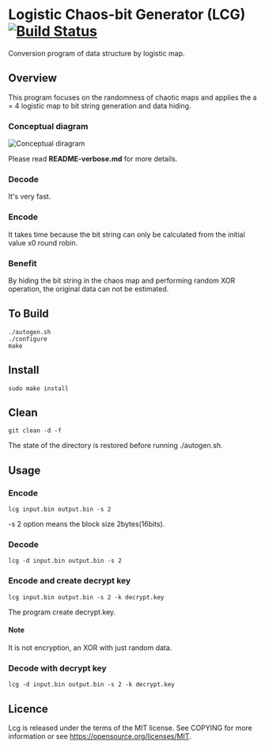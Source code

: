 # Logistic Chaos-bit Generator (LCG) [![Build Status](https://travis-ci.org/hotstaff/lcg.svg?branch=master)](https://travis-ci.org/hotstaff/lcg)

Conversion program of data structure by logistic map.

## Overview

This program focuses on the randomness of chaotic maps and applies the a = 4 logistic map to bit string generation and data hiding.

### Conceptual diagram

![Conceptual diragram](https://raw.github.com/wiki/hotstaff/lcg/lcg.png)

Please read __README-verbose.md__ for more details.

### Decode

It's very fast.

### Encode

It takes time because the bit string can only be calculated from the initial value x0 round robin.

### Benefit

By hiding the bit string in the chaos map and performing random XOR operation, the original data can not be estimated.


## To Build

```
./autogen.sh
./configure
make
```

## Install

```
sudo make install
```

## Clean

```
git clean -d -f
```
The state of the directory is restored before running ./autogen.sh.

## Usage

### Encode

```
lcg input.bin output.bin -s 2
```
-s 2 option means the block size 2bytes(16bits).

### Decode

```
lcg -d input.bin output.bin -s 2
```

### Encode and create decrypt key

```
lcg input.bin output.bin -s 2 -k decrypt.key
```

The program create decrypt.key.

#### Note

It is not encryption, an XOR with just random data.

### Decode with decrypt key

```
lcg -d input.bin output.bin -s 2 -k decrypt.key
```

## Licence

Lcg is released under the terms of the MIT license. See COPYING for more information or see https://opensource.org/licenses/MIT.
